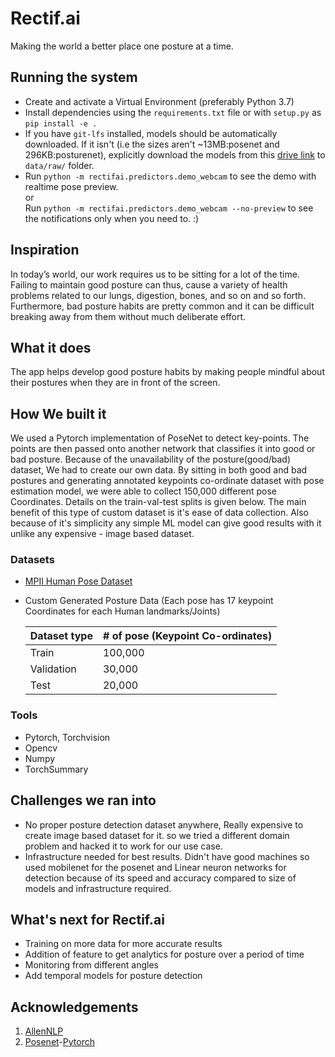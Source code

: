 # Rectif.ai

Making the world a better place one posture at a time. 

## Running the system

- Create and activate a Virtual Environment (preferably Python 3.7)
- Install dependencies using the `requirements.txt` file or with `setup.py` as `pip install -e .`
- If you have `git-lfs` installed, models should be automatically downloaded. 
  If it isn't (i.e the sizes aren't ~13MB:posenet and 296KB:posturenet), explicitly download the models from this [drive link](https://drive.google.com/drive/folders/1bdGLkvHFLdwb1hIJ1dMQCjYTDbGsEemF?usp=sharing) to `data/raw/` folder.
- Run `python -m rectifai.predictors.demo_webcam` to see the demo with realtime pose preview.  
  or  
  Run `python -m rectifai.predictors.demo_webcam --no-preview` to see the notifications only when you need to. :)

## Inspiration

In today’s world, our work requires us to be sitting for a lot of the time. Failing to maintain good posture can thus, cause a variety of health problems related to our lungs, digestion, bones, and so on and so forth. Furthermore, bad posture habits are pretty common and it can be difficult breaking away from them without much deliberate effort. 

## What it does

The app helps develop good posture habits by making people mindful about their postures when they are in front of the screen. 

## How We built it

We used a Pytorch implementation of PoseNet to detect key-points. The points are then passed onto another network that classifies it into good or bad posture. 
Because of the unavailability of the posture(good/bad) dataset, We had to create our own data.  By sitting in both good and bad postures and generating annotated keypoints co-ordinate dataset with pose estimation model, we were able to collect 150,000 different pose Coordinates. Details on the train-val-test splits is given below. The main benefit of this type of custom dataset is it's ease of data collection. Also because of it's simplicity any simple ML model can give good results with it unlike any expensive - image based dataset.

### Datasets 
- [MPII Human Pose Dataset](http://human-pose.mpi-inf.mpg.de/)
- Custom Generated Posture Data (Each pose has 17 keypoint Coordinates for each Human landmarks/Joints)

    | Dataset type  | # of pose (Keypoint Co-ordinates) |
    | --- | --- |
    | Train  | 100,000  |
    | Validation  | 30,000 |
    | Test  | 20,000  |

### Tools
- Pytorch, Torchvision
- Opencv
- Numpy
- TorchSummary

## Challenges we ran into

- No proper posture detection dataset anywhere, Really expensive to create image based dataset for it. so we tried a different domain problem and hacked it to work for our use case. 
- Infrastructure needed for best results. Didn't have good machines so used mobilenet for the posenet  and Linear neuron networks for detection because of its speed and accuracy compared to size of models and infrastructure required.

## What's next for Rectif.ai

- Training on more data for more accurate results
- Addition of feature to get analytics for posture over a period of time
- Monitoring from different angles
- Add temporal models for posture detection

## Acknowledgements
1. [AllenNLP](https://allennlp.org/)
2. [Posenet](http://mi.eng.cam.ac.uk/projects/relocalisation/)-[Pytorch](https://github.com/rwightman/posenet-pytorch.)
